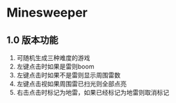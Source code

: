 # Minesweeper

## 1.0 版本功能

1. 可随机生成三种难度的游戏
2. 左键点击时如果是雷则boom
3. 左键点击时如果不是雷则显示周围雷数
4. 左键点击视如果周围雷已扫光则全部点亮
5. 右击点击时标记为地雷，如果已经标记为地雷则取消标记
